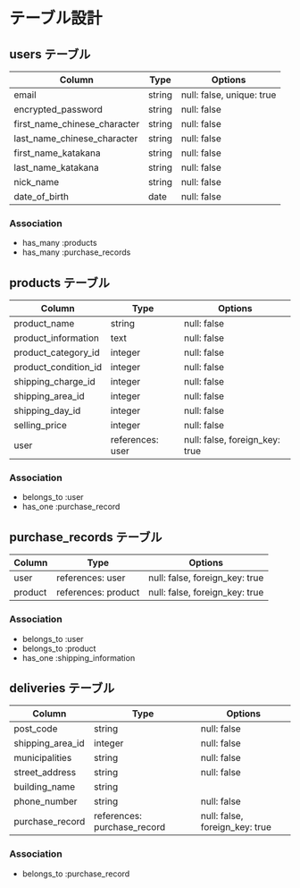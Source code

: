 # テーブル設計


## users テーブル

| Column                       | Type   | Options                   | 
| ---------------------------- | ------ | ------------------------- |
| email                        | string | null: false, unique: true |
| encrypted_password           | string | null: false               |
| first_name_chinese_character | string | null: false               |
| last_name_chinese_character  | string | null: false               |
| first_name_katakana          | string | null: false               |
| last_name_katakana           | string | null: false               |
| nick_name                    | string | null: false               |
| date_of_birth                | date   | null: false               |

### Association

- has_many :products
- has_many :purchase_records


## products テーブル

| Column               | Type             | Options                        |
| -------------------- | ---------------- | ------------------------------ |
| product_name         | string           | null: false                    |
| product_information  | text             | null: false                    |
| product_category_id  | integer          | null: false                    |
| product_condition_id | integer          | null: false                    |
| shipping_charge_id   | integer          | null: false                    |
| shipping_area_id     | integer          | null: false                    |
| shipping_day_id      | integer          | null: false                    |
| selling_price        | integer          | null: false                    |
| user                 | references: user | null: false, foreign_key: true |

### Association

- belongs_to :user
- has_one :purchase_record


## purchase_records テーブル

| Column  | Type                | Options                        |
| ------- | ------------------- | ------------------------------ |
| user    | references: user    | null: false, foreign_key: true |
| product | references: product | null: false, foreign_key: true |

### Association

- belongs_to :user
- belongs_to :product
- has_one :shipping_information


## deliveries テーブル

| Column           | Type                        | Options                        |
| ---------------- | --------------------------- | ------------------------------ |
| post_code        | string                      | null: false                    |
| shipping_area_id | integer                     | null: false                    |
| municipalities   | string                      | null: false                    |
| street_address   | string                      | null: false                    |
| building_name    | string                      |
| phone_number     | string                      | null: false                    |
| purchase_record  | references: purchase_record | null: false, foreign_key: true |


### Association

- belongs_to :purchase_record